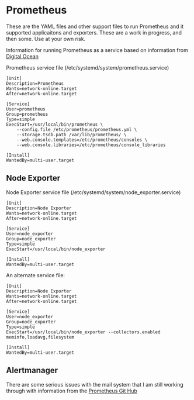 # Prometheus

These are the YAML files and other support files to run Prometheus and it supported applicaitons and exporters. These are a work in progress, and then some. Use at your own risk. 

Information for running Prometheus as a service based on information from [Digital Ocean](https://www.digitalocean.com/community/tutorials/how-to-install-prometheus-on-ubuntu-16-04)

Prometheus service file (/etc/systemd/system/prometheus.service)

```
[Unit]
Description=Prometheus
Wants=network-online.target
After=network-online.target

[Service]
User=prometheus
Group=prometheus
Type=simple
ExecStart=/usr/local/bin/prometheus \
    --config.file /etc/prometheus/prometheus.yml \
    --storage.tsdb.path /var/lib/prometheus/ \
    --web.console.templates=/etc/prometheus/consoles \
    --web.console.libraries=/etc/prometheus/console_libraries

[Install]
WantedBy=multi-user.target
```

## Node Exporter

Node Exporter service file (/etc/systemd/system/node_exporter.service)

```
[Unit]
Description=Node Exporter
Wants=network-online.target
After=network-online.target

[Service]
User=node_exporter
Group=node_exporter
Type=simple
ExecStart=/usr/local/bin/node_exporter

[Install]
WantedBy=multi-user.target
```

An alternate service file:

```
[Unit]
Description=Node Exporter
Wants=network-online.target
After=network-online.target

[Service]
User=node_exporter
Group=node_exporter
Type=simple
ExecStart=/usr/local/bin/node_exporter --collectors.enabled meminfo,loadavg,filesystem

[Install]
WantedBy=multi-user.target
```



## Alertmanager

There are some serious issues with the mail system that I am still working through with information from the [Prometheus Git Hub](https://github.com/prometheus/alertmanager/issues/384)
